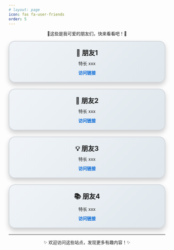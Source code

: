 ```yaml
---
# layout: page
icon: fas fa-user-friends
order: 5
---
```


<div align="center">
  <p>🔗这些是我可爱的朋友们，快来看看吧！🔗</p>
</div>

<div style="border: 2px solid #d1d5db; border-radius: 20px; padding: 20px; margin-bottom: 20px; text-align: center; background: linear-gradient(135deg, #f0f4f8, #dfe7ec); box-shadow: 0 8px 16px rgba(0,0,0,0.2); transition: transform 0.3s, box-shadow 0.3s;">
  <h3 style="margin: 0; font-size: 1.5em;">🌱 朋友1</h3>
  <p style="margin: 10px 0;">特长 xxx</p>
  <a href="https://example.com" target="_blank" style="color: #0366d6; text-decoration: none; font-weight: bold; transition: color 0.3s;">访问链接</a>
</div>

<div style="border: 2px solid #d1d5db; border-radius: 20px; padding: 20px; margin-bottom: 20px; text-align: center; background: linear-gradient(135deg, #f0f4f8, #dfe7ec); box-shadow: 0 8px 16px rgba(0,0,0,0.2); transition: transform 0.3s, box-shadow 0.3s;">
  <h3 style="margin: 0; font-size: 1.5em;">🌈 朋友2</h3>
  <p style="margin: 10px 0;">特长 xxx</p>
  <a href="https://example.com" target="_blank" style="color: #0366d6; text-decoration: none; font-weight: bold; transition: color 0.3s;">访问链接</a>
</div>

<div style="border: 2px solid #d1d5db; border-radius: 20px; padding: 20px; margin-bottom: 20px; text-align: center; background: linear-gradient(135deg, #f0f4f8, #dfe7ec); box-shadow: 0 8px 16px rgba(0,0,0,0.2); transition: transform 0.3s, box-shadow 0.3s;">
  <h3 style="margin: 0; font-size: 1.5em;">💡 朋友3</h3>
  <p style="margin: 10px 0;">特长 xxx</p>
  <a href="https://example.com" target="_blank" style="color: #0366d6; text-decoration: none; font-weight: bold; transition: color 0.3s;">访问链接</a>
</div>

<div style="border: 2px solid #d1d5db; border-radius: 20px; padding: 20px; margin-bottom: 20px; text-align: center; background: linear-gradient(135deg, #f0f4f8, #dfe7ec); box-shadow: 0 8px 16px rgba(0,0,0,0.2); transition: transform 0.3s, box-shadow 0.3s;">
  <h3 style="margin: 0; font-size: 1.5em;">📚 朋友4</h3>
  <p style="margin: 10px 0;">特长 xxx</p>
  <a href="https://example.com" target="_blank" style="color: #0366d6; text-decoration: none; font-weight: bold; transition: color 0.3s;">访问链接</a>
</div>

---

<p align="center">✨ 欢迎访问这些站点，发现更多有趣内容！✨</p>